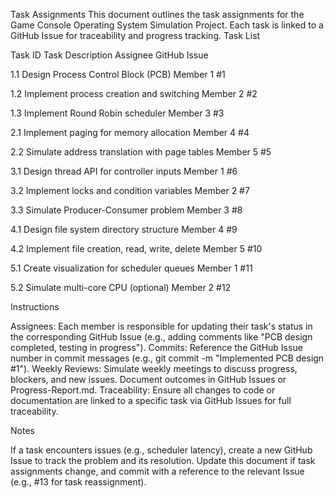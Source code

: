 Task Assignments
This document outlines the task assignments for the Game Console Operating System Simulation Project. Each task is linked to a GitHub Issue for traceability and progress tracking.
Task List



Task ID
Task Description
Assignee
GitHub Issue



1.1
Design Process Control Block (PCB)
Member 1
#1


1.2
Implement process creation and switching
Member 2
#2


1.3
Implement Round Robin scheduler
Member 3
#3


2.1
Implement paging for memory allocation
Member 4
#4


2.2
Simulate address translation with page tables
Member 5
#5


3.1
Design thread API for controller inputs
Member 1
#6


3.2
Implement locks and condition variables
Member 2
#7


3.3
Simulate Producer-Consumer problem
Member 3
#8


4.1
Design file system directory structure
Member 4
#9


4.2
Implement file creation, read, write, delete
Member 5
#10


5.1
Create visualization for scheduler queues
Member 1
#11


5.2
Simulate multi-core CPU (optional)
Member 2
#12


Instructions

Assignees: Each member is responsible for updating their task's status in the corresponding GitHub Issue (e.g., adding comments like "PCB design completed, testing in progress").
Commits: Reference the GitHub Issue number in commit messages (e.g., git commit -m "Implemented PCB design #1").
Weekly Reviews: Simulate weekly meetings to discuss progress, blockers, and new issues. Document outcomes in GitHub Issues or Progress-Report.md.
Traceability: Ensure all changes to code or documentation are linked to a specific task via GitHub Issues for full traceability.

Notes

If a task encounters issues (e.g., scheduler latency), create a new GitHub Issue to track the problem and its resolution.
Update this document if task assignments change, and commit with a reference to the relevant Issue (e.g., #13 for task reassignment).

